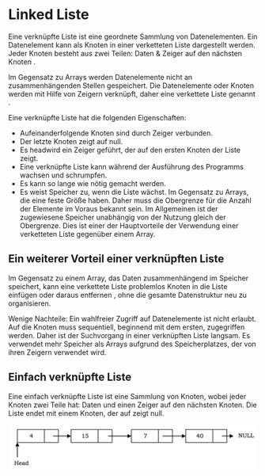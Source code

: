 # Linked Liste

Eine verknüpfte Liste ist eine geordnete Sammlung von Datenelementen. Ein Datenelement kann als Knoten in einer verketteten Liste dargestellt werden. Jeder Knoten besteht aus zwei Teilen: Daten & Zeiger auf den nächsten Knoten .

Im Gegensatz zu Arrays werden Datenelemente nicht an zusammenhängenden Stellen gespeichert. Die Datenelemente oder Knoten werden mit Hilfe von Zeigern verknüpft, daher eine verkettete Liste genannt .

Eine verknüpfte Liste hat die folgenden Eigenschaften: 
- Aufeinanderfolgende Knoten sind durch Zeiger verbunden.
- Der letzte Knoten zeigt auf null.
- Es headwird ein Zeiger geführt, der auf den ersten Knoten der Liste zeigt.
- Eine verknüpfte Liste kann während der Ausführung des Programms wachsen und schrumpfen.
- Es kann so lange wie nötig gemacht werden.
- Es weist Speicher zu, wenn die Liste wächst. Im Gegensatz zu Arrays, die eine feste Größe haben. Daher muss die Obergrenze für die Anzahl der Elemente im Voraus bekannt sein. Im Allgemeinen ist der zugewiesene Speicher unabhängig von der Nutzung gleich der Obergrenze. Dies ist einer der Hauptvorteile der Verwendung einer verketteten Liste gegenüber einem Array.



## Ein weiterer Vorteil einer verknüpften Liste
Im Gegensatz zu einem Array, das Daten zusammenhängend im Speicher speichert, kann eine verkettete Liste problemlos Knoten in die Liste einfügen oder daraus entfernen , ohne die gesamte Datenstruktur neu zu organisieren.

Wenige Nachteile:
Ein wahlfreier Zugriff auf Datenelemente ist nicht erlaubt. Auf die Knoten muss sequentiell, beginnend mit dem ersten, zugegriffen werden. Daher ist der Suchvorgang in einer verknüpften Liste langsam.
Es verwendet mehr Speicher als Arrays aufgrund des Speicherplatzes, der von ihren Zeigern verwendet wird.

## Einfach verknüpfte Liste

Eine einfach verknüpfte Liste ist eine Sammlung von Knoten, wobei jeder Knoten zwei Teile hat: Daten und einen Zeiger auf den nächsten Knoten. Die Liste endet mit einem Knoten, der auf zeigt null.

![a](img/simple_linkedlist.png)